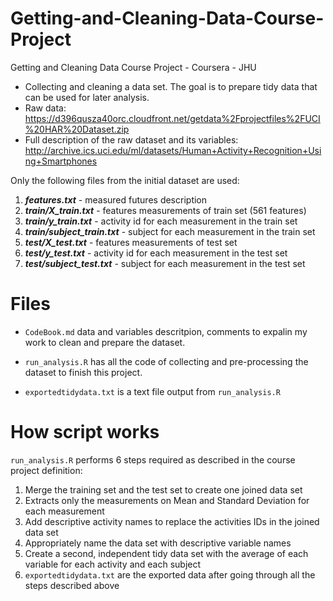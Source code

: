 # Getting-and-Cleaning-Data-Course-Project
  Getting and Cleaning Data Course Project - Coursera - JHU

- Collecting and cleaning a data set. The goal is to prepare tidy data that can be used for later analysis. 
- Raw data:   https://d396qusza40orc.cloudfront.net/getdata%2Fprojectfiles%2FUCI%20HAR%20Dataset.zip
- Full description of the raw dataset and its variables: http://archive.ics.uci.edu/ml/datasets/Human+Activity+Recognition+Using+Smartphones

Only the following files from the initial dataset are used:
  1. ***features.txt*** - measured futures description
  2. ***train/X_train.txt*** - features measurements of train set (561 features)
  3. ***train/y_train.txt*** - activity id for each measurement in the train set
  4. ***train/subject_train.txt*** - subject for each measurement in the train set
  5. ***test/X_test.txt*** - features measurements of test set
  6. ***test/y_test.txt*** - activity id for each measurement in the test set
  7. ***test/subject_test.txt*** - subject for each measurement in the test set
 
# Files
- `CodeBook.md` data and variables descritpion, comments to expalin my work to clean and prepare the dataset.

- `run_analysis.R` has all the code of collecting and pre-processing the dataset to finish this project.

- `exportedtidydata.txt` is a text file output from `run_analysis.R`

# How script works
  `run_analysis.R` performs 6 steps required as described in the course project definition:
  1. Merge the training set and the test set to create one joined data set
  2. Extracts only the measurements on Mean and Standard Deviation for each measurement
  3. Add descriptive activity names to replace the activities IDs in the joined data set
  4. Appropriately name the data set with descriptive variable names
  5. Create a second, independent tidy data set with the average of each variable for each activity and each subject
  6. `exportedtidydata.txt` are the exported data after going through all the steps described above
